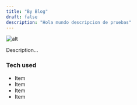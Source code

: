 ```yaml
---
title: "By Blog"
draft: false
description: "Hola mundo descripcion de pruebas"
---
```


![alt](//via.placeholder.com/640x150)

Description...

### Tech used

* Item
* Item
* Item
* Item

